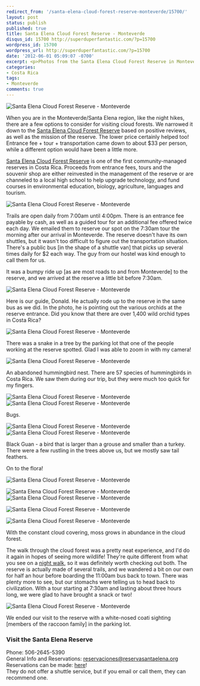 ```yaml
---
redirect_from: '/santa-elena-cloud-forest-reserve-monteverde/15700/'
layout: post
status: publish
published: true
title: Santa Elena Cloud Forest Reserve - Monteverde
disqus_id: 15700 http://superduperfantastic.com/?p=15700
wordpress_id: 15700
wordpress_url: http://superduperfantastic.com/?p=15700
date: '2012-06-01 05:09:07 -0700'
excerpt: <p>Photos from the Santa Elena Cloud Forest Reserve in Monteverde, Costa Rica!</p>
categories:
- Costa Rica
tags:
- Monteverde
comments: true
---
```

![Santa Elena Cloud Forest Reserve - Monteverde](http://farm8.staticflickr.com/7194/6908068785_f53ae3bc40_b.jpg)

When you are in the Monteverde/Santa Elena region, like the night hikes, there are a few options to consider for visiting cloud forests. We narrowed it down to the [Santa Elena Cloud Forest Reserve](http://www.reservasantaelena.org/ "Santa Elena Cloud Forest Reserve - Costa Rica") based on positive reviews, as well as the mission of the reserve. The lower price certainly helped too! Entrance fee + tour + transportation came down to about $33 per person, while a different option would have been a little more.

[Santa Elena Cloud Forest Reserve](http://www.reservasantaelena.org/ "Santa Elena Cloud Forest Reserve - Costa Rica") is one of the first community-managed reserves in Costa Rica. Proceeds from entrance fees, tours and the souvenir shop are either reinvested in the management of the reserve or are channeled to a local high school to help upgrade technology, and fund courses in environmental education, biology, agriculture, languages and tourism.

![Santa Elena Cloud Forest Reserve - Monteverde](http://farm8.staticflickr.com/7056/6908097631_01005b14e9_b.jpg)

Trails are open daily from 7:00am until 4:00pm. There is an entrance fee payable by cash, as well as a guided tour for an additional fee offered twice each day. We emailed them to reserve our spot on the 7:30am tour the morning after our arrival in Monteverde. The reserve doesn't have its own shuttles, but it wasn't too difficult to figure out the transportation situation. There's a public bus [in the shape of a shuttle van] that picks up several times daily for $2 each way. The guy from our hostel was kind enough to call them for us.

It was a bumpy ride up [as are most roads to and from Monteverde] to the reserve, and we arrived at the reserve a little bit before 7:30am.

![Santa Elena Cloud Forest Reserve - Monteverde](http://farm8.staticflickr.com/7061/6908052157_0a9f23a2ba_b.jpg)

Here is our guide, Donald. He actually rode up to the reserve in the same bus as we did. In the photo, he is pointing out the various orchids at the reserve entrance. Did you know that there are over 1,400 wild orchid types in Costa Rica?

![Santa Elena Cloud Forest Reserve - Monteverde](http://farm8.staticflickr.com/7069/6908056099_ca55b43804_b.jpg)

There was a snake in a tree by the parking lot that one of the people working at the reserve spotted. Glad I was able to zoom in with my camera!

![Santa Elena Cloud Forest Reserve - Monteverde](http://farm8.staticflickr.com/7180/6908073527_811fef12b3_b.jpg)

An abandoned hummingbird nest. There are 57 species of hummingbirds in Costa Rica. We saw them during our trip, but they were much too quick for my fingers.

![Santa Elena Cloud Forest Reserve - Monteverde](http://farm8.staticflickr.com/7050/6908059021_dbc1a94a50.jpg) ![Santa Elena Cloud Forest Reserve - Monteverde](http://farm8.staticflickr.com/7065/6908079029_16ec97b0ac.jpg)

Bugs.

![Santa Elena Cloud Forest Reserve - Monteverde](http://farm8.staticflickr.com/7191/6908081311_ec882cc283.jpg) ![Santa Elena Cloud Forest Reserve - Monteverde](http://farm8.staticflickr.com/7177/6908084209_e4a09aed3c.jpg)

Black Guan - a bird that is larger than a grouse and smaller than a turkey. There were a few rustling in the trees above us, but we mostly saw tail feathers.

On to the flora!

![Santa Elena Cloud Forest Reserve - Monteverde](http://farm8.staticflickr.com/7054/6908076201_bf69b18308_b.jpg)

![Santa Elena Cloud Forest Reserve - Monteverde](http://farm8.staticflickr.com/7177/6908088031_0f6ea69651.jpg) ![Santa Elena Cloud Forest Reserve - Monteverde](http://farm8.staticflickr.com/7068/6908092651_e93c97dbef.jpg)

![Santa Elena Cloud Forest Reserve - Monteverde](http://farm8.staticflickr.com/7056/6908089973_1ea351b238_b.jpg)

![Santa Elena Cloud Forest Reserve - Monteverde](http://farm8.staticflickr.com/7181/6908091537_dccdeb2d4a_b.jpg)

With the constant cloud covering, moss grows in abundance in the cloud forest.

The walk through the cloud forest was a pretty neat experience, and I'd do it again in hopes of seeing more wildlife! They're quite different from what you see on a [night walk](http://superduperfantastic.com/bajo-del-tigre-night-walk-monteverde/13639/ "Bajo Del Tigre Night Walk - Monteverde"), so it was definitely worth checking out both. The reserve is actually made of several trails, and we wandered a bit on our own for half an hour before boarding the 11:00am bus back to town. There was plenty more to see, but our stomachs were telling us to head back to civilization. With a tour starting at 7:30am and lasting about three hours long, we were glad to have brought a snack or two!

![Santa Elena Cloud Forest Reserve - Monteverde](http://farm8.staticflickr.com/7061/6908107063_614f5b5bf4_b.jpg)

We ended our visit to the reserve with a white-nosed coati sighting [members of the raccoon family] in the parking lot.

### Visit the Santa Elena Reserve

Phone: 506-2645-5390  
General Info and Reservations: [reservaciones@reservasantaelena.org](mailto:reservaciones@reservasantaelena.org)  
Reservations can be made: [here](http://www.reservasantaelena.org/reservacionesNE.html)!  
They do not offer a shuttle service, but if you email or call them, they can recommend one.